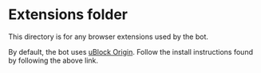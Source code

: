 # Extensions folder
This directory is for any browser extensions used by the bot.

By default, the bot uses [uBlock Origin](https://github.com/gorhill/uBlock/releases/latest). Follow the install instructions found by following the above link.